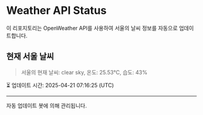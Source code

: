 
# Weather API Status

이 리포지토리는 OpenWeather API를 사용하여 서울의 날씨 정보를 자동으로 업데이트합니다.

## 현재 서울 날씨
> 서울의 현재 날씨: clear sky, 온도: 25.53°C, 습도: 43%

⏳ 업데이트 시간: 2025-04-21 07:16:25 (UTC)

---
자동 업데이트 봇에 의해 관리됩니다.
